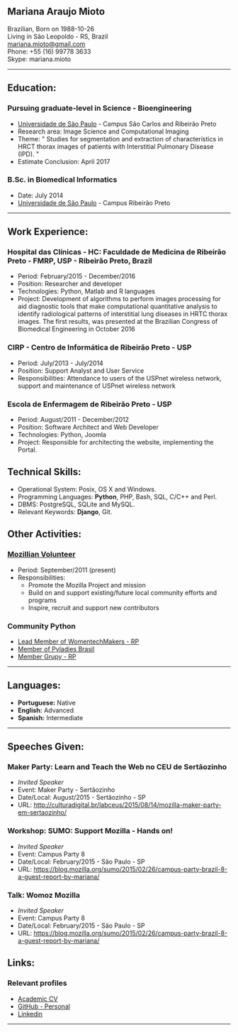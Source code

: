 ## Mariana Araujo Mioto


Brazilian, Born on 1988-10-26  
Living in São Leopoldo \- RS, Brazil  
[mariana.mioto@gmail.com](mailto:seocam@seocam.com)  
Phone: +55 (16) 99778 3633  
Skype: mariana.mioto

* * *

## Education:

### Pursuing graduate-level in Science - Bioengineering
  * [Universidade de São Paulo](http://en.wikipedia.org/wiki/University_of_São_Paulo) \- Campus São Carlos and Ribeirão Preto
  * Research area: Image Science and Computational Imaging 
  * Theme: " Studies for segmentation and extraction of characteristics in HRCT thorax images of patients with Interstitial Pulmonary  Disease (IPD). "
  * Estimate Conclusion: April 2017


### B.Sc. in Biomedical Informatics

  * Date: July 2014
  * [Universidade de São Paulo](http://en.wikipedia.org/wiki/University_of_São_Paulo) \- Campus Ribeirão Preto
  
* * *

## Work Experience:

### Hospital das Clínicas - HC: Faculdade de Medicina de Ribeirão Preto - FMRP, USP - Ribeirão Preto, Brazil

* Period: February/2015 - December/2016
* Position: Researcher and developer
* Technologies: Python, Matlab and R languages
* Project: Development of algorithms to perform images processing for aid diagnostic tools that make computational quantitative analysis to identify radiological patterns of interstitial lung diseases in HRTC thorax images. The first results, was presented at the Brazilian Congress of Biomedical Engineering in October 2016

### CIRP - Centro de Informática de Ribeirão Preto - USP 

* Period: July/2013 - July/2014
* Position: Support Analyst and User Service
* Responsibilities: Attendance to users of the USPnet wireless network, support and maintenance of USPnet wireless network

### Escola de Enfermagem de Ribeirão Preto - USP

* Period: August/2011 - December/2012
* Position: Software Architect and Web Developer
* Technologies: Python, Joomla
* Project: Responsible for architecting the website, implementing the Portal.


## Technical Skills:

  * Operational System: Posix, OS X and Windows.
  * Programming Languages: **Python**, PHP, Bash, SQL, C/C++ and Perl.
  * DBMS: PostgreSQL, SQLite and MySQL.
  * Relevant Keywords: **Django**, Git.

<div class="page-break"></div>

## Other Activities:


### [Mozillian Volunteer](https://mozillians.org/pt-BR/)

  * Period: September/2011 (present)
  * Responsibilities:
    * Promote the Mozilla Project and mission
    * Build on and support existing/future local community efforts and programs
    * Inspire, recruit and support new contributors

### Community Python
  * [Lead Member of WomentechMakers - RP](http://wtmribeiraopreto.com.br/)
  * [Member of Pyladies Brasil](http://brasil.pyladies.com/)
  * [Member Grupy - RP](https://grupyrp.slack.com)

* * *

## Languages:

  * **Portuguese:** Native
  * **English:** Advanced
  * **Spanish:** Intermediate

* * *
<div class="no-print"></div>

## Speeches Given:

### Maker Party: Learn and Teach the Web no CEU de Sertãozinho
<div class="no-print"></div>

  * *Invited Speaker*
  * Event: Maker Party - Sertãozinho
  * Date/Local: August/2015 - Sertãozinho - SP
  * URL: <http://culturadigital.br/labceus/2015/08/14/mozilla-maker-party-em-sertaozinho/>
  
### Workshop: SUMO: Support Mozilla - Hands on!
<div class="no-print"></div>

  * *Invited Speaker*
  * Event: Campus Party 8
  * Date/Local: February/2015 - São Paulo - SP
  * URL: <https://blog.mozilla.org/sumo/2015/02/26/campus-party-brazil-8-a-guest-report-by-mariana/>
  
### Talk: Womoz Mozilla
<div class="no-print"></div>

  * *Invited Speaker*
  * Event: Campus Party 8
  * Date/Local: February/2015 - São Paulo - SP
  * URL: <https://blog.mozilla.org/sumo/2015/02/26/campus-party-brazil-8-a-guest-report-by-mariana/>

## Links:
<div class="no-print"></div>

### Relevant profiles
<div class="no-print"></div>

  * [Academic CV](http://lattes.cnpq.br/6078674903287443)
  * [GitHub - Personal](https://github.com/marianamioto)
  * [Linkedin](https://br.linkedin.com/in/mariana-mioto)

* * *

